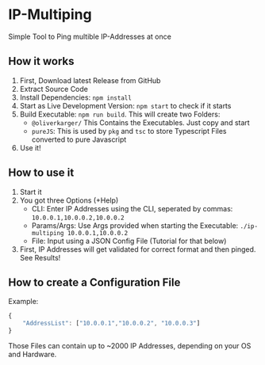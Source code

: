 # IP-Multiping
Simple Tool to Ping multible IP-Addresses at once

## How it works
1. First, Download latest Release from GitHub
2. Extract Source Code
3. Install Dependencies: `npm install`
4. Start as Live Development Version: `npm start` to check if it starts
5. Build Executable: `npm run build`. This will create two Folders:
	- `@oliverkarger/` This Contains the Executables. Just copy and start
	- `pureJS`: This is used by `pkg` and `tsc` to store Typescript Files converted to pure Javascript
6. Use it!


## How to use it
1. Start it
2. You got three Options (+Help)
	- CLI: Enter IP Addresses using the CLI, seperated by commas: `10.0.0.1,10.0.0.2,10.0.0.2`
	- Params/Args: Use Args provided when starting the Executable: `./ip-multiping 10.0.0.1,10.0.0.2`
	- File: Input using a JSON Config File (Tutorial for that below)
3. First, IP Addresses will get validated for correct format and then pinged. See Results!


## How to create a Configuration File
Example:
```javascript
{
	"AddressList": ["10.0.0.1","10.0.0.2", "10.0.0.3"]
}
```

Those Files can contain up to ~2000 IP Addresses, depending on your OS and Hardware. 
